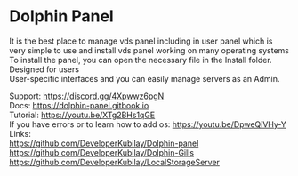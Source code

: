# Dolphin Panel
It is the best place to manage vds panel including in user panel which is very simple to use and install vds panel working on many operating systems<br>
To install the panel, you can open the necessary file in the Install folder.<br>
Designed for users<br>
User-specific interfaces and you can easily manage servers as an Admin.<br>

Support: https://discord.gg/4Xpwwz6pgN<br>
Docs: https://dolphin-panel.gitbook.io <br>
Tutorial: https://youtu.be/XTg2BHs1qGE <br>
If you have errors or to learn how to add os: https://youtu.be/DpweQiVHy-Y <br>
Links:<br>
https://github.com/DeveloperKubilay/Dolphin-panel <br>
https://github.com/DeveloperKubilay/Dolphin-Gills <br>
https://github.com/DeveloperKubilay/LocalStorageServer <br>
